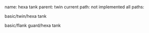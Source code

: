 name: hexa tank
parent: twin
current path: not implemented
all paths:

  basic/twin/hexa tank

  basic/flank guard/hexa tank
